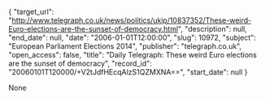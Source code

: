 {
  "target_url": "http://www.telegraph.co.uk/news/politics/ukip/10837352/These-weird-Euro-elections-are-the-sunset-of-democracy.html", 
  "description": null, 
  "end_date": null, 
  "date": "2006-01-01T12:00:00", 
  "slug": 10972, 
  "subject": "European Parliament Elections 2014", 
  "publisher": "telegraph.co.uk", 
  "open_access": false, 
  "title": "Daily Telegraph: These weird Euro elections are the sunset of democracy", 
  "record_id": "20060101T120000/+V2tJdfHEcqAlzS1QZMXNA==", 
  "start_date": null
}

None